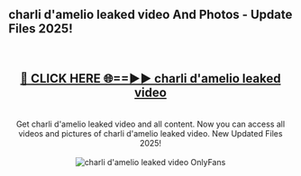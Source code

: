 <h2>charli d'amelio leaked video And Photos - Update Files 2025!</h2>
<br>
<div align="center">
<h2><a href="https://linkcuts.com/hfmhzwbr" rel="nofollow">🔴 CLICK HERE 🌐==►► charli d'amelio leaked video</a></h2>
<br>
Get charli d'amelio leaked video and all content. Now you can access all videos and pictures of charli d'amelio leaked video. New Updated Files 2025!
<br>
<br>
<a href="https://linkcuts.com/hfmhzwbr" rel="nofollow" data-target="animated-image.originalLink"><img src="https://i.ibb.co.com/WyWwxjT/player-gif2.gif" alt="charli d'amelio leaked video OnlyFans" style="max-width: 100%; display: inline-block;" data-target="animated-image.originalImage"></a>
</div>
<br>